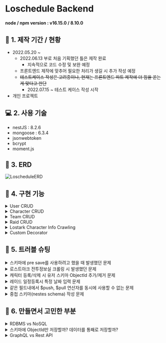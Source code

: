 # Loschedule Backend

#### node / npm version : v16.15.0 / 8.10.0

## :calendar: 1. 제작 기간 / 현황
- 2022.05.20 ~
    - 2022.06.13 부로 처음 기획했던 틀은 제작 완료
        - 지속적으로 코드 수정 및 보완 예정
    - 프론트엔드 제작에 맞추어 필요한 처리가 생길 시 추가 작성 예정
    - ~~테스트케이스 작성은 고려중이나, 현재는 프론트엔드 파트 제작에 더 힘을 쏟는게 맞다고 판단~~
        - 2022.07.15 ~ 테스트 케이스 작성 시작
- 개인 프로젝트

## :computer: 2. 사용 기술 
- nestJS : 8.2.6
- mongoose : 6.3.4
- jsonwebtoken
- bcrypt
- moment.js

## :hammer: 3. ERD

![LoscheduleERD](https://user-images.githubusercontent.com/68040092/173226915-21b38328-8729-4e3b-8544-789435ef7e38.png)

## :dart: 4. 구현 기능

<details>
<summary>User CRUD</summary>
<div markdown="1">

- [Create User](https://github.com/Soujiro-a/Loschedule/blob/b5f32b093c210f0fe1594ad63ad6d639baac32db/backend/src/user/user.service.ts#L18)
- [Log in](https://github.com/Soujiro-a/Loschedule/blob/b5f32b093c210f0fe1594ad63ad6d639baac32db/backend/src/user/user.service.ts#L40)
- [Get Profile](https://github.com/Soujiro-a/Loschedule/blob/b5f32b093c210f0fe1594ad63ad6d639baac32db/backend/src/user/user.service.ts#L70)
- [Edit Profile](https://github.com/Soujiro-a/Loschedule/blob/b5f32b093c210f0fe1594ad63ad6d639baac32db/backend/src/user/user.service.ts#L118)
- Management (only admin)
    - change user role

</div>
</details>

<details>
<summary>Character CRUD</summary>
<div markdown="1">

- [Search Character infomation](https://github.com/Soujiro-a/Loschedule/blob/b5f32b093c210f0fe1594ad63ad6d639baac32db/backend/src/character/character.service.ts#L141)
- [Create Character in User](https://github.com/Soujiro-a/Loschedule/blob/b5f32b093c210f0fe1594ad63ad6d639baac32db/backend/src/character/character.service.ts#L31)
- [Delete Character](https://github.com/Soujiro-a/Loschedule/blob/b5f32b093c210f0fe1594ad63ad6d639baac32db/backend/src/character/character.service.ts#L69)
- [Update Character (synchronization Character info)](https://github.com/Soujiro-a/Loschedule/blob/b5f32b093c210f0fe1594ad63ad6d639baac32db/backend/src/character/character.service.ts#L105)

</div>
</details>

<details>
<summary>Team CRUD</summary>
<div markdown="1">

- [Create Team](https://github.com/Soujiro-a/Loschedule/blob/20381bcf793a736b2ba65cff6876c13b10829f1a/backend/src/team/team.service.ts#L26)
- [Delete Team (only leader)](https://github.com/Soujiro-a/Loschedule/blob/20381bcf793a736b2ba65cff6876c13b10829f1a/backend/src/team/team.service.ts#L59)
- Edit Team
    - [Change Leader (only leader)](https://github.com/Soujiro-a/Loschedule/blob/20381bcf793a736b2ba65cff6876c13b10829f1a/backend/src/team/team.service.ts#L201)
    - [join Team member](https://github.com/Soujiro-a/Loschedule/blob/20381bcf793a736b2ba65cff6876c13b10829f1a/backend/src/team/team.service.ts#L102)
    - [Leave Team member](https://github.com/Soujiro-a/Loschedule/blob/20381bcf793a736b2ba65cff6876c13b10829f1a/backend/src/team/team.service.ts#L155)
- Read Team
    - [Team members info(+ leader info)](https://github.com/Soujiro-a/Loschedule/blob/20381bcf793a736b2ba65cff6876c13b10829f1a/backend/src/team/team.service.ts#L316)
    - [raids info](https://github.com/Soujiro-a/Loschedule/blob/20381bcf793a736b2ba65cff6876c13b10829f1a/backend/src/team/team.service.ts#L261)

</div>
</details>

<details>
<summary>Raid CRUD</summary>
<div markdown="1">

- [Create Raid](https://github.com/Soujiro-a/Loschedule/blob/ce135fabd158e8e64ebe10070bc4e46cf7405687/backend/src/raid/raid.service.ts#L25)
- [Delete Raid (only leader)](https://github.com/Soujiro-a/Loschedule/blob/ce135fabd158e8e64ebe10070bc4e46cf7405687/backend/src/raid/raid.service.ts#L78)
- [Edit Raid (only leader)](https://github.com/Soujiro-a/Loschedule/blob/ce135fabd158e8e64ebe10070bc4e46cf7405687/backend/src/raid/raid.service.ts#L121)
- [Read Raid](https://github.com/Soujiro-a/Loschedule/blob/ce135fabd158e8e64ebe10070bc4e46cf7405687/backend/src/raid/raid.service.ts#L182)

</div>
</details>

<details>
<summary>Lostark Character Info Crawling</summary>
<div markdown="1">

- [Character Infomation Scrape](https://github.com/Soujiro-a/Loschedule/blob/b5f32b093c210f0fe1594ad63ad6d639baac32db/backend/src/crawler/crawler.service.ts#L17)

</div>
</details>

<details>
<summary>Custom Decorator</summary>
<div markdown="1">

- [AuthUser](https://github.com/Soujiro-a/Loschedule/blob/main/backend/src/auth/auth-user.decorator.ts)
- [Role Based Authorization](https://github.com/Soujiro-a/Loschedule/blob/main/backend/src/auth/role.decorator.ts)

</div>
</details>

## :rotating_light: 5. 트러블 슈팅

<details>
<summary>스키마에 pre save를 사용하려고 했을 때 발생했던 문제</summary>
<div markdown="1">

```
과거에 Express 기반 백엔드를 구축할 때는 schema 파일 안에 pre 메소드를 이용하여 save를 구현하여 동작했던 기억이 있어, 
처음에는 비슷한 방식으로 구현하려고 했었다.
그러나 구현한대로 동작하지 않아, 구글링을 통해 찾아봤는데, 각 모듈내에 Mongoose모듈을 import할 때 
비동기로 useFactory의 value로 함수를 넘겨주는데, 해당 함수 안에서 pre 메소드를 구현하여 동작시킬 수 있었다.
```


</div>
</details>

<details>
<summary>로스트아크 전투정보실 크롤링 시 발생했던 문제</summary>
<div markdown="1">

```
처음에 nestjs를 사용하여 크롤링을 하는 방법을 검색하다보니, nestjs-crawler라는 패키지가 있어,
처음에는 해당 패키지를 사용하여 크롤링을 하려고했으나, 원인불명의 오류로 페이지 정보를 제대로 불러오지 못하였다.
그래서, Nestjs 공식 Docs에 있는 httpModule인 @nestjs/axios를 사용하여 크롤링을 하려고하니, rxjs의 Observable형으로 
반환해주었기 때문에, 데이터를 확인하는 법도, 반환하는 법도 달랐고, 사용해본 적도 없어 상당히 고전했다.
결과적으로, 해당 자료를 구독(Subscribe)하고, 비동기로 값을 반환해주는 방식으로 html을 가져올 수 있었다.
가져온 html에서 cheerio를 사용하여 원하는 값을 추출할 수 있었다.
```

</div>
</details>

<details>
<summary>캐릭터 등록/삭제 시 유저 스키마 ObjectId 추가/제거 문제</summary>
<div markdown="1">

```
캐릭터를 등록할 때, 유저에 해당 캐릭터의 id를 저장해두고, 
캐릭터를 지울 때 유저에게서 캐릭터의 id를 같이 지우는 방식으로 구현하고자했다.

처음에는 유저의 characters 필드에 캐릭터의 id를 직접 push하는 방식으로 구현했었다.
등록하는 건 큰 문제가 안됐지만, 같은 방식으로 캐릭터를 지우려고할 때 문제가 발생했다.

Array를 취급하듯이 filter를 사용해서 지우려는 캐릭터 Id와 일치하는 값을 지워주고 저장하는 방법을 사용하려고 했다.
그러나, 잘 되지 않았고, 구글링해보니 ObjectId를 비교하는 방법이 다르다고해서 ObjectID 타입으로 변환하면 된다는 등
여러 방법을 찾아보았으나, 우선 선택한건 String 형변환으로 비교하는 것이었다.
비교 자체는 잘 되었지만, 필터링이 제대로 이루어지지 않았다.

그래서 다른 자료들을 찾아보다가 updateOne 메소드 내에서 $pull 쿼리를 사용하여 값을 갱신하는 방법을 찾았고,
정상적으로 작동하였다.

이후, 일관성을 주기위해 등록할 때도 $push 쿼리를 사용하여 값을 등록하도록 변경하였다.
```

</div>
</details>

<details>
<summary>레이드 일정등록시 특정 날짜 입력 문제</summary>
<div markdown="1">

```
처음에 팀(공격대)에서 레이드 일정을 등록할 때, 날짜를 지정하는 거니까 Date 타입으로 저장해야겠다고 생각했다.

그런데, Date 타입으로 저장하면 불필요한 시간이 모두 저장되어버리는 문제도 있었지만,
무엇보다 KST(한국 표준 시간)로 제대로 저장이 되지 않았다.

추후 프론트를 만들면서 바뀔 여지도 분명 있겠지만, 우선은 날짜, 시간, 분까지만 저장하고 
화면에 출력하게 되지 않을까 하는 생각이고, 
그렇게 만들려고 한다면 mongodb에서 Date 타입 대신 string 타입으로 지정 후 YYYY-MM-DD HH:mm 포맷을 통해 
내가 생각했던 방법대로 저장할 수 있었다.
```

</div>
</details>

<details>
<summary>같은 필드내에서 $push, $pull 연산자를 동시에 사용할 수 없는 문제</summary>
<div markdown="1">

```
팀에 리더를 교체하는 함수를 작성하는 과정에서 발생한 문제다.

teamModel에서 updateOne 메소드를 통해 리더를 새 유저로 교체하고, 
새 유저는 멤버 필드내에서 빼내고, 기존 리더를 멤버 필드로 삽입하는 작업을 구현중이었다.

MongoServerError: Updating the path 'members' would create a conflict at 'members'
그러던 중 나는 위와 같은 오류를 마주했고, 구글링을 하다가 스택오버플로우의 질문글을 보고 답을 찾을 수 있었다.
https://stackoverflow.com/questions/24300148/pull-and-addtoset-at-the-same-time-with-mongo

The issue is that MongoDB doesn’t allow multiple operations on the same property in the same update call. 
This means that the two operations must happen in two individually atomic operations.

요약하자면, 하나의 업데이트 호출에서 같은 속성(여기선 필드라고 봐도 될 것 같다)에 대한 
여러 작업을 지원하지 않는다는 이야기였다.

나는 members 필드내에서 기존 멤버를 빼내는 작업과, 
세 맴버(기존 리더)를 넣는 작업을 동시에 수행하려고 하여 오류가 발생했다.
그래서, 두 작업을 코드를 나누어 작성하여 문제를 해결할 수 있었다.
```

</div>
</details>

<details>
<summary>중첩 스키마(nestes schema) 작성 문제</summary>
<div markdown="1">

```
레이드 스키마 내에 캐릭터 정보가 최대 8명까지만 저장되기 때문에
다른 필드들처럼 ObjectId만 저장해놓는게 아닌, 필요한 캐릭터 정보들을 저장해두어도 
Document의 크기에 큰 지장이 없을 것이라 생각했다.
그리고, 추후 데이터를 불러올 때 populate를 안해도 되서 성능 향상에 도움이 될 것이라 생각했다.

이러한 이유로, 중첩 스키마를 작성하려고했는데, 구글링으로는 nestjs로 작성한 중첩 스키마에 대한 정보를 찾기가 힘들었다.
나는 캐릭터 필드의 모든 정보를 저장하고 싶은게 아닌, 
내가 원하는 정보들만 선택해서 넣고 싶었는데 원하는 정보가 나오지 않았다.

그래서 내가 할 수 있는 방법이라곤 Prop 데코레이터에 내가 원하는 데이터의 타입을 하나씩 지정해놓으면 될 것 같아 
작성하는 것 뿐이었는데, 다행히 원하는 결과를 얻을 수 있었다.
```

</div>
</details>

## :memo: 6. 만들면서 고민한 부분

</div>
</details>

<details>
<summary>RDBMS vs NoSQL</summary>
<div markdown="1">

```
가장 처음 고민한 파트이기도 했지만, 금방 답을 정해버린 파트였다.
나는 해당 프로젝트에서 NoSQL(MongoDB)를 선택했는데, 그 이유는 아래와 같다.

1. NestJS에서 NoSQL기반 데이터베이스를 사용해본 적이 없다.
만들게된 동기가 어떻던간에, 처음에 나는 '공부'라는 목적을 가지고 해당 프로젝트를 시작했다.

NestJS를 처음 사용하고 공부해봤던 Nomadcoders의 강의에서는 RDBMS(postgresql)을 사용하여 데이터베이스를 
구성했었기 때문에, 해본 적 없는 새로운 환경을 구축하는 방법을 익히고 싶었다.

2. ERD를 만들고나면 큰 틀을 수정하지 않고 그대로 가져갈 자신이 없었다.
슬프지만, 내 설계에 확신이 없다는 말이다. 
코딩도 마찬가지겠지만, 당시에 잘 짰다고 생각하는것도 시간이 지나면 더 나은 방법이 보이곤 한다.
혼자 설계하고 작업하는데 있어, ERD의 큰 변경이 발생할 경우 작업이 너무 크게 지연될 거라 생각해서 
상대적으로 유연하게 대처할 수 있는 NoSQL을 선택하게 되었다.
```

</div>
</details>

<details>
<summary>스키마에 ObjectId만 저장할까? 데이터를 통째로 저장할까?</summary>
<div markdown="1">

```
ERD를 생각하면서 고민했던 부분이다.
결론부터 말하자면, Raid Document 내의 characters field에는 각 character의 정보들을 통째로 저장하고
나머지는 ObjectId들을 저장해서 필요할 때 aggregate를 사용해서 필요한 데이터들을 populate하여 반환하기로 했다.

이렇게 정한 이유는 Raid Document 내의 characters field는 값이 4~8개로 제한적이라는 것이다.
다른 필드들은 값이 제한없이 늘어날 가능성이 있다. 한 document에 데이터를 16mb까지 저장이 가능하다고 알고있는데
값이 제한 없이 늘어나는 과정에서 데이터를 통째로 저장하면 16mb는 생각보다 크지 않을 수도 있다. 
(개인적으로는 이것도 엄청 크다고 생각하긴 하지만, 만에 하나..)

그래서, 값의 최대치가 정해져있는 파트 외에는 모두 ObjectId를 사용하기로 했다.

MongoDB를 사용하는데 있어, 퍼포먼스를 향상시키기위해선 populate와 같은 작업은 최소화하는게 좋다는 글들을 보았고,
그래서 되도록이면 데이터를 통째로 넣는게 좋을지도 모르겠다는 생각은 했지만, 
일단은 ObjectId를 쓰는 방법을 사용하기로 했다.
```

</div>
</details>

<details>
<summary>GraphQL vs Rest API</summary>
<div markdown="1">

```
나는 NestJS에서 Rest API로 구성해본 적이 없기 때문에 해당 프로젝트에서 Rest API를 사용했다.

코드를 작성하면서도 GraphQL로 마이그레이션을 할까 고민을 했지만, 결국 하지 않았다.
Rest API를 사용하면서 발생하는 가장 큰 문제는 OverFetching이었다.
UnderFetching은 생각보다 발생하지 않았다. (발생하지 않도록 신경쓰기도 했다만.)

추후 클라이언트 구성에 따라 GraphQL로의 마이그레이션 작업을 할 가능성도 있지만,
우선은 Rest API 기반으로 계속 구성해볼 생각이다.

지금 방향대로라면 프로젝트 상 GraphQL과 Rest API 양쪽을 선택하는 일은 없을 것이라 생각한다.
```

</div>
</details>